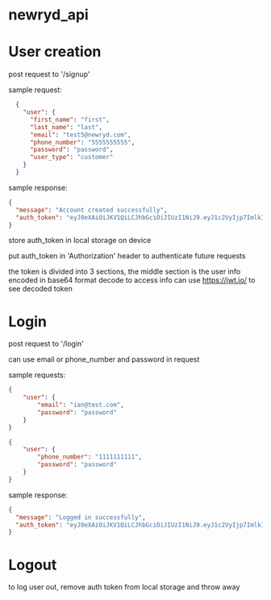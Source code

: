 # newryd_api

# User creation

post request to '/signup'

  sample request:

```json
  {
    "user": {
      "first_name": "first",
      "last_name": "last",
      "email": "test5@newryd.com",
      "phone_number": "5555555555",
      "password": "password",
      "user_type": "customer"
    }
  }
```

sample response:

```json
{
  "message": "Account created successfully",
  "auth_token": "eyJ0eXAiOiJKV1QiLCJhbGciOiJIUzI1NiJ9.eyJ1c2VyIjp7ImlkIjoxMiwiZmlyc3RfbmFtZSI6ImZpcnN0IiwibGFzdF9uYW1lIjoibGFzdCIsImVtYWlsIjoidGVzdDhAbmV3cnlkLmNvbSIsInBob25lX251bWJlciI6Ijg4ODg4ODg4ODgiLCJ1c2VyX3R5cGUiOiJjdXN0b21lciJ9LCJleHAiOjE0OTc0MDUwNzN9.C6RjEQnbk7WBZtkp5D6NWFiH16fLaNEImYvOS3W7r7w"
}
```
store auth_token in local storage on device

put auth_token in 'Authorization' header to authenticate future requests

the token is divided into 3 sections, the middle section is the user info encoded in base64 format
decode to access info
can use https://jwt.io/ to see decoded token

# Login

post request to '/login'

can use email or phone_number and password in request

sample requests:
```json
{
	"user": {
		"email": "ian@test.com",
		"password": "password"
	}
}

{
	"user": {
		"phone_number": "1111111111",
		"password": "password"
	}
}
```
sample response:
```json
{
  "message": "Logged in successfully",
  "auth_token": "eyJ0eXAiOiJKV1QiLCJhbGciOiJIUzI1NiJ9.eyJ1c2VyIjp7ImlkIjoxLCJmaXJzdF9uYW1lIjoiaWFuIiwibGFzdF9uYW1lIjoiaGFsbCIsImVtYWlsIjoiaWFuQHRlc3QuY29tIiwicGhvbmVfbnVtYmVyIjoiMTExMTExMTExMSIsInVzZXJfdHlwZSI6ImFkbWluIn0sImV4cCI6MTQ5NzQwNDU0Nn0.ceW5u7ZDiATTUESuNoRmfKROUNllqjC32DC7ZpS4lUM"
}
```

# Logout

to log user out, remove auth token from local storage and throw away
